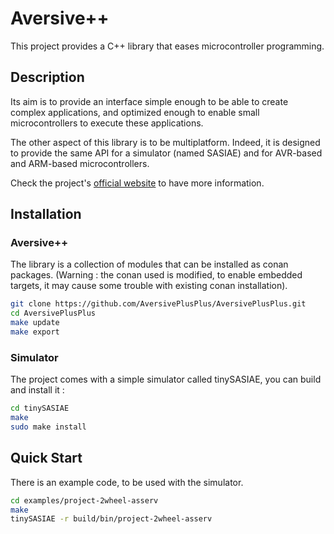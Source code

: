 # Aversive++

This project provides a C++ library that eases microcontroller programming.

## Description

Its aim is to provide an interface simple enough to be able to create complex applications,
and optimized enough to enable small microcontrollers to execute these applications.

The other aspect of this library is to be multiplatform.
Indeed, it is designed to provide the same API for a simulator
(named SASIAE) and for AVR-based and ARM-based microcontrollers.

Check the project's [official website](http://aversiveplusplus.github.io) to have more information.

## Installation

### Aversive++

The library is a collection of modules that can be installed as conan packages.
(Warning : the conan used is modified, to enable embedded targets,
it may cause some trouble with existing conan installation).

```bash
git clone https://github.com/AversivePlusPlus/AversivePlusPlus.git
cd AversivePlusPlus
make update
make export
```

### Simulator

The project comes with a simple simulator called tinySASIAE, you can build and install it :

```bash
cd tinySASIAE
make
sudo make install
```

## Quick Start

There is an example code, to be used with the simulator.

```bash
cd examples/project-2wheel-asserv
make
tinySASIAE -r build/bin/project-2wheel-asserv
```
